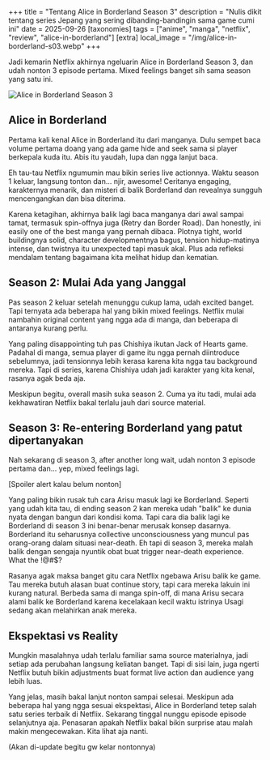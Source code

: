 +++
title = "Tentang Alice in Borderland Season 3"
description = "Nulis dikit tentang series Jepang yang sering dibanding-bandingin sama game cumi ini"
date = 2025-09-26
[taxonomies]
tags = ["anime", "manga", "netflix", "review", "alice-in-borderland"]
[extra]
local_image = "/img/alice-in-borderland-s03.webp"
+++

Jadi kemarin Netflix akhirnya ngeluarin Alice in Borderland Season 3, dan udah nonton 3 episode pertama. Mixed feelings banget sih sama season yang satu ini.

![Alice in Borderland Season 3](/img/alice-in-borderland-s03.webp)

## Alice in Borderland

Pertama kali kenal Alice in Borderland itu dari manganya. Dulu sempet baca volume pertama doang yang ada game hide and seek sama si player berkepala kuda itu. Abis itu yaudah, lupa dan ngga lanjut baca.

Eh tau-tau Netflix ngumumin mau bikin series live actionnya. Waktu season 1 keluar, langsung tonton dan... njir, awesome! Ceritanya engaging, karakternya menarik, dan misteri di balik Borderland dan revealnya sungguh mencengangkan dan bisa diterima.

Karena ketagihan, akhirnya balik lagi baca manganya dari awal sampai tamat, termasuk spin-offnya juga (Retry dan Border Road). Dan honestly, ini easily one of the best manga yang pernah dibaca. Plotnya tight, world buildingnya solid, character developmentnya bagus, tension hidup-matinya intense, dan twistnya itu unexpected tapi masuk akal. Plus ada refleksi mendalam tentang bagaimana kita melihat hidup dan kematian.

## Season 2: Mulai Ada yang Janggal

Pas season 2 keluar setelah menunggu cukup lama, udah excited banget. Tapi ternyata ada beberapa hal yang bikin mixed feelings. Netflix mulai nambahin original content yang ngga ada di manga, dan beberapa di antaranya kurang perlu.

Yang paling disappointing tuh pas Chishiya ikutan Jack of Hearts game. Padahal di manga, semua player di game itu ngga pernah diintroduce sebelumnya, jadi tensionnya lebih kerasa karena kita ngga tau background mereka. Tapi di series, karena Chishiya udah jadi karakter yang kita kenal, rasanya agak beda aja.

Meskipun begitu, overall masih suka season 2. Cuma ya itu tadi, mulai ada kekhawatiran Netflix bakal terlalu jauh dari source material.

## Season 3: Re-entering Borderland yang patut dipertanyakan

Nah sekarang di season 3, after another long wait, udah nonton 3 episode pertama dan... yep, mixed feelings lagi.

[Spoiler alert kalau belum nonton]

Yang paling bikin rusak tuh cara Arisu masuk lagi ke Borderland. Seperti yang udah kita tau, di ending season 2 kan mereka udah "balik" ke dunia nyata dengan bangun dari kondisi koma. Tapi cara dia balik lagi ke Borderland di season 3 ini benar-benar merusak konsep dasarnya. Borderland itu seharusnya collective unconsciousness yang muncul pas orang-orang dalam situasi near-death. Eh tapi di season 3, mereka malah balik dengan sengaja nyuntik obat buat trigger near-death experience. What the !@#$?

Rasanya agak maksa banget gitu cara Netflix ngebawa Arisu balik ke game. Tau mereka butuh alasan buat continue story, tapi cara mereka lakuin ini kurang natural. Berbeda sama di manga spin-off, di mana Arisu secara alami balik ke Borderland karena kecelakaan kecil waktu istrinya Usagi sedang akan melahirkan anak mereka.

## Ekspektasi vs Reality

Mungkin masalahnya udah terlalu familiar sama source materialnya, jadi setiap ada perubahan langsung keliatan banget. Tapi di sisi lain, juga ngerti Netflix butuh bikin adjustments buat format live action dan audience yang lebih luas.

Yang jelas, masih bakal lanjut nonton sampai selesai. Meskipun ada beberapa hal yang ngga sesuai ekspektasi, Alice in Borderland tetep salah satu series terbaik di Netflix. Sekarang tinggal nunggu episode episode selanjutnya aja. Penasaran apakah Netflix bakal bikin surprise atau malah makin mengecewakan. Kita lihat aja nanti.

(Akan di-update begitu gw kelar nontonnya)
